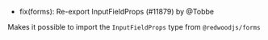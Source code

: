 - fix(forms): Re-export InputFieldProps (#11879) by @Tobbe

Makes it possible to import the `InputFieldProps` type from `@redwoodjs/forms`
